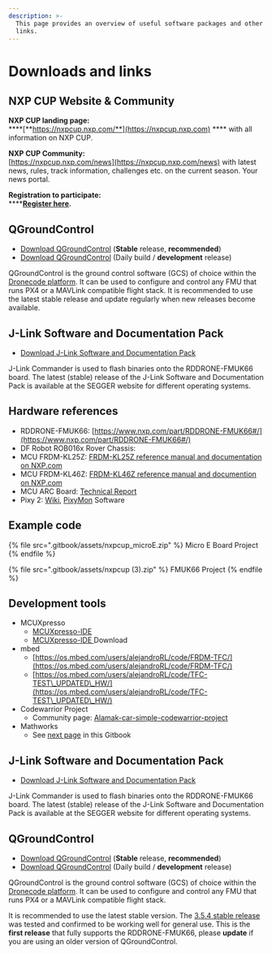 ```yaml
---
description: >-
  This page provides an overview of useful software packages and other useful
  links.
---
```


# Downloads and links

## **NXP CUP Website & Community**

**NXP CUP landing page:**\
****[**https://nxpcup.nxp.com/**](https://nxpcup.nxp.com) **** with all information on NXP CUP.

**NXP CUP Community:**\
[https://nxpcup.nxp.com/news](https://nxpcup.nxp.com/news) with latest news, rules, track information, challenges etc. on the current season. Your news portal.

**Registration to participate:**\
****[**Register here**](https://getregisterednow.com/NXP/Cup/Registration/Register.aspx?li=87)**.**

## QGroundControl

* [Download QGroundControl](https://docs.qgroundcontrol.com/en/getting\_started/download\_and\_install.html) (**Stable** release, **recommended**)
* [Download QGroundControl](https://docs.qgroundcontrol.com/en/releases/daily\_builds.html) (Daily build / **development** release)

QGroundControl is the ground control software (GCS) of choice within the [Dronecode platform](https://www.dronecode.org/platform/). It can be used to configure and control any FMU that runs PX4 or a MAVLink compatible flight stack. It is recommended to use the latest stable release and update regularly when new releases become available.

## J-Link Software and Documentation Pack

* [Download J-Link Software and Documentation Pack](https://www.segger.com/downloads/jlink#J-LinkSoftwareAndDocumentationPack)

J-Link Commander is used to flash binaries onto the RDDRONE-FMUK66 board. The latest (stable) release of the J-Link Software and Documentation Pack is available at the SEGGER website for different operating systems.

## **Hardware references**

* RDDRONE-FMUK66: [https://www.nxp.com/part/RDDRONE-FMUK66#/](https://www.nxp.com/part/RDDRONE-FMUK66#/)
* DF Robot ROB016x Rover Chassis:
* MCU FRDM-KL25Z: [FRDM-KL25Z reference manual and documentation on NXP.com](https://www.nxp.com/products/processors-and-microcontrollers/arm-based-processors-and-mcus/kinetis-cortex-m-mcus/l-seriesultra-low-powerm0-plus/freedom-development-platform-for-kinetis-kl14-kl15-kl24-kl25-mcus:FRDM-KL25Z)
* MCU FRDM-KL46Z:  [FRDM-KL46Z reference manual and documention on NXP.com](https://www.nxp.com/design/development-boards/freedom-development-boards/mcu-boards/freedom-development-platform-for-kinetis-kl3x-and-kl4x-mcus:FRDM-KL46Z)
*  MCU ARC Board: [Technical Report](https://community.nxp.com/servlet/JiveServlet/download/1091-26-455312/NXP\_CUP\_ARC\_Ingenierie\_Technical+Report\(ENG\).pdf)
* Pixy 2: [Wiki](https://docs.pixycam.com/wiki/doku.php?id=wiki:v2:start), [PixyMon](https://pixycam.com/downloads-pixy2/) Software

## Example code

{% file src=".gitbook/assets/nxpcup_microE.zip" %}
Micro E Board Project
{% endfile %}

{% file src=".gitbook/assets/nxpcup (3).zip" %}
FMUK66 Project
{% endfile %}

## **Development tools**

* MCUXpresso
  * [MCUXpresso-IDE](https://www.nxp.com/support/developer-resources/software-development-tools/mcuxpresso-software-and-tools/mcuxpresso-integrated-development-environment-ide:MCUXpresso-IDE)
  * [MCUXpresso-IDE ](https://www.nxp.com/support/developer-resources/software-development-tools/mcuxpresso-software-and-tools/mcuxpresso-integrated-development-environment-ide:MCUXpresso-IDE?tab=Design\_Tools\_Tab)Download
* mbed&#x20;
  * [https://os.mbed.com/users/alejandroRL/code/FRDM-TFC/](https://os.mbed.com/users/alejandroRL/code/FRDM-TFC/)
  * [https://os.mbed.com/users/alejandroRL/code/TFC-TEST\_UPDATED\_HW/](https://os.mbed.com/users/alejandroRL/code/TFC-TEST\_UPDATED\_HW/)
* Codewarrior Project
  * Community page: [Alamak-car-simple-codewarrior-project](https://community.nxp.com/groups/tfc-emea/blog/2018/01/09/nxp-cup-alamak-car-simple-codewarrior-project)
* Mathworks
  * See [next page](https://nxp.gitbook.io/nxp-cup/support-material) in this Gitbook

## J-Link Software and Documentation Pack

* [Download J-Link Software and Documentation Pack](https://www.segger.com/downloads/jlink#J-LinkSoftwareAndDocumentationPack)

J-Link Commander is used to flash binaries onto the RDDRONE-FMUK66 board. The latest (stable) release of the J-Link Software and Documentation Pack is available at the SEGGER website for different operating systems.

## QGroundControl

* [Download QGroundControl](https://docs.qgroundcontrol.com/en/getting\_started/download\_and\_install.html) (**Stable** release, **recommended**)
* [Download QGroundControl](https://docs.qgroundcontrol.com/en/releases/daily\_builds.html) (Daily build / **development** release)

QGroundControl is the ground control software (GCS) of choice within the [Dronecode platform](https://www.dronecode.org/platform/). It can be used to configure and control any FMU that runs PX4 or a MAVLink compatible flight stack.

It is recommended to use the latest stable version. The [3.5.4 stable release](https://github.com/mavlink/qgroundcontrol/releases/tag/v3.5.4) was tested and confirmed to be working well for general use. This is the **first release** that fully supports the RDDRONE-FMUK66, please **update** if you are using an older version of QGroundControl.

